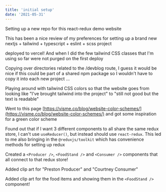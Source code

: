 ```yaml
---
title: 'initial setup'
date: '2021-05-31'
---
```


Setting up a new repo for this react-redux demo website

This has been a nice review of my preferences for setting up a brand new nextjs + tailwind + typescript + eslint + scss project

deployed to vercel!  And when I did the few tailwind CSS classes that I'm using so far were not purged on the first deploy

Copying over directories related to the /devblog route, I guess it would be nice if this could be part of a shared npm package so I wouldn't have to copy it into each new project ...

Playing around with tailwind CSS colors so that the website goes from looking like "I've brought tailwind into the project" to "still not good but the text is readable"

Went to this page [https://visme.co/blog/website-color-schemes/](https://visme.co/blog/website-color-schemes/) and got some inspiration for a green color scheme

Found out that if I want 3 different components to all share the same redux store, I can't use `useReducer()`, but instead should use `react-redux`.  This led to me also bringing in the `@reduxjs/toolkit` which has convenience methods for setting up redux

Created a `<Producer />`, `<FoodStand />` and `<Consumer />` components that all connect to that redux store!

Added clip art for "Preston Producer" and "Courtney Consumer"

Added clip art for the food items and showing them in the `<FoodStand />` component!